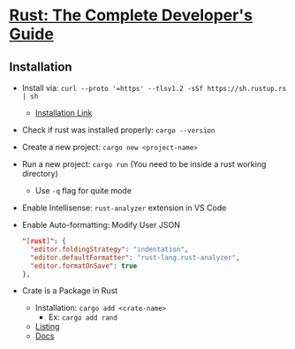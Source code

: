 # [Rust: The Complete Developer's Guide](https://www.udemy.com/course/rust-the-complete-developers-guide)

## Installation

- Install via: `curl --proto '=https' --tlsv1.2 -sSf https://sh.rustup.rs | sh`
  - [Installation Link](https://www.rust-lang.org/tools/install)
- Check if rust was installed properly: `cargo --version`
- Create a new project: `cargo new <project-name>`
- Run a new project: `cargo run` (You need to be inside a rust working directory)
  - Use `-q` flag for quite mode
- Enable Intellisense: `rust-analyzer` extension in VS Code
- Enable Auto-formatting: Modify User JSON

  ```json
  "[rust]": {
    "editor.foldingStrategy": "indentation",
    "editor.defaultFormatter": "rust-lang.rust-analyzer",
    "editor.formatOnSave": true
  },
  ```

- Crate is a Package in Rust
  - Installation: `cargo add <crate-name>`
    - Ex: `cargo add rand`
  - [Listing](crates.io)
  - [Docs](docs.rs)
